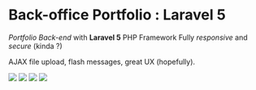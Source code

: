 Back-office Portfolio : Laravel 5
=====================

*Portfolio Back-end* with **Laravel 5** PHP Framework
Fully *responsive* and *secure* (kinda ?)

AJAX file upload, flash messages, great UX (hopefully).

![](http://i.imgur.com/RBYxO8O.png)
![](http://i.imgur.com/5r00Pxs.png)
![](http://i.imgur.com/VqlWjoG.png)
![](http://i.imgur.com/mu64y3Q.png)
